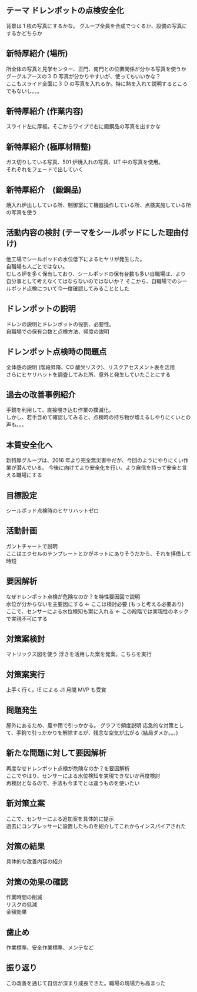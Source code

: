 ## テーマ ドレンポットの点検安全化

背景は 1 枚の写真にするかな。
グループ全員を合成でつくるか、設備の写真にするかどちらか

## 新特厚紹介 (場所)

所全体の写真と見学センター、正門、南門との位置関係が分かる写真を使うか
グーグルアースの３ D 写真が分かりやすいが、使ってもいいかな？  
ここもスライド全面に３ D の写真を入れるか。特に熱を入れて説明するところでもないし。。。

## 新特厚紹介 (作業内容)

スライド左に厚板。そこからワイプで右に鍛鋼品の写真を出すかな

## 新特厚紹介 (極厚材精整)

ガス切りしている写真、501 炉焼入れの写真、UT 中の写真を使用。  
それぞれをフェードで出していく

## 新特厚紹介　(鍛鋼品)

焼入れ炉出ししている所、制御室にて機器操作している所、点検実施している所の写真を使う

## 活動内容の検討 (テーマをシールポッドにした理由付け)

他工場でシールポッドの水位低下によるヒヤリが発生した。  
自職場も人ごとではない。  
むしろ炉を多く保有しており、シールポッドの保有台数も多い自職場は、より
自分事として考えなくてはならないのではないか？
そこから、自職場でのシールポッド点検について今一度確認してみることとした

## ドレンポットの説明

ドレンの説明とドレンポットの役割、必要性。  
自職場での保有台数と点検方法、頻度の説明

## ドレンポット点検時の問題点

全体感の説明 (階段昇降、CO 酸欠リスク)、リスクアセスメント表を活用  
さらにヒヤリハットを調査してみた所、意外と発生していたことにする

## 過去の改善事例紹介

手鏡を利用して、直接覗き込む作業の撲滅化。  
しかし、若手含めて確認してみると、点検時の持ち物が増えるしやりにくいとの声も。。。

## 本質安全化へ

新特厚グループは、2016 年より完全無災害中だが、今回のようにやりにくい作業が潜んでいる。
今後に向けてより安全化を行い、より自信を持って安全と言える職場にする

## 目標設定

シールポッド点検時のヒヤリハットゼロ

## 活動計画

ガントチャートで説明  
ここはエクセルのテンプレートとかがネットにありそうだから、それを拝借して時短

## 要因解析

なぜドレンポット点検が危険なのか？を特性要因図で説明  
水位が分からないを主要因にする ← ここは検討必要 (もっと考える必要あり)  
ここで、センサーによる水位検知も案に入れる ← この段階では実現性のネックで実現不可にする

## 対策案検討

マトリックス図を使う
浮きを活用した案を発案。こちらを実行

## 対策案実行

上手く行く。IE による J1 月間 MVP も受賞

## 問題発生

屋外にあるため、風や雨で引っかかる。 グラフで頻度説明
応急的な対策として、手鉤で引っかかりを解除するが、残念な空気が広がる (結局ダメか。。。)

## 新たな問題に対して要因解析

再度なぜドレンポット点検が危険なのか？を要因解析  
ここでやはり、センサーによる水位検知を実現できないか再度検討  
再検討となるので、手法も今までとは違うものを使いたい

## 新対策立案

ここで、センサーによる追加案を具体的に提示  
過去にコンプレッサーに設置したものを紹介してこれからインスパイアされた

## 対策の結果

具体的な改善内容の紹介

## 対策の効果の確認

作業時間の削減  
リスクの低減  
金額効果

## 歯止め

作業標準、安全作業標準、メンテなど

## 振り返り

この改善を通じて自信が深まり成長できた。職場の現場力も高まった
